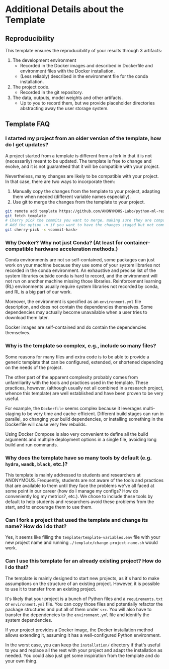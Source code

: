 # Additional Details about the Template

## Reproducibility

This template ensures the reproducibility of your results through 3 artifacts:

1. The development environment
    - Recorded in the Docker images and described in Dockerfile and environment files with the Docker installation.
    - (Less reliably) described in the environment file for the conda installation.
2. The project code.
    - Recorded in the git repository.
3. The data, outputs, model weights and other artifacts.
    - Up to you to record them, but we provide placeholder directories abstracting away the user storage system.

## Template FAQ

### I started my project from an older version of the template, how do I get updates?

A project started from a template is different from a fork in that it is not (necessarily) meant to be updated.
The template is free to change and evolve, and it is not guaranteed that it will be compatible with your project.

Nevertheless, many changes are likely to be compatible with your project.
In that case, there are two ways to incorporate them:

1. Manually copy the changes from the template to your project, adapting them when needed (different variable names especially).
2. Use git to merge the changes from the template to your project.
```bash
git remote add template https://github.com/ANONYMOUS-Labo/python-ml-research-template.git
git fetch template
# Cherry pick the commits you want to merge, making sure they are compatible.
# Add the option -n if you want to have the changes staged but not committed so you can edit them.
git cherry-pick -x <commit-hash>
```

### Why Docker? Why not just Conda? (At least for container-compatible hardware acceleration methods.)

Conda environments are not so self-contained, some packages can just work on your machine because
they use some of your system libraries not recorded in the conda environment.
An exhaustive and precise list of the system libraries outside conda is hard to record,
and the environment will not run on another machine missing those libraries.
Reinforcement learning (RL) environments usually require system libraries
not recorded by conda, and RL is a big part of our work.

Moreover, the environment is specified as an `environment.yml` file description,
and does not contain the dependencies themselves.
Some dependencies may actually become unavailable when a user tries to download them later.

Docker images are self-contained and do contain the dependencies themselves.

### Why is the template so complex, e.g., include so many files?

Some reasons for many files and extra code is to be able to provide a generic template
that can be configured, extended, or shortened depending on the needs of the project.

The other part of the apparent complexity probably comes from unfamiliarity with the tools and practices
used in the template.
These practices, however, (although usually not all combined in a research project, whence this template)
are well established and have been proven to be very useful.

For example, the `Dockerfile` seems complex because it leverages multi-staging to be very
time and cache-efficient.
Different build stages can run in parallel, so changing your build dependencies,
or installing something in the Dockerfile will cause very few rebuilds.

Using Docker Compose is also very convenient to define all the build arguments and multiple deployment options
in a single file, avoiding long build and run commands.

### Why does the template have so many tools by default (e.g. `hydra`, `wandb`, `black`, etc.)?

This template is mainly addressed to students and researchers at ANONYMOUS.
Frequently, students are not aware of the tools and practices that are available to them until they face the problems
we've all faced at some point in our career
(how do I manage my configs? How do conveniently log my metrics?, etc.).
We chose to include these tools by default to help students and researchers avoid these problems from the start,
and to encourage them to use them.

### Can I fork a project that used the template and change its name? How do I do that?

Yes, it seems like filling the `template/template-variables.env` file with your new project name and
running `./template/change-project-name.sh` would work.

### Can I use this template for an already existing project? How do I do that?

The template is mainly designed to start new projects, as it's hard to make assumptions on
the structure of an existing project.
However, it is possible to use it to transfer from an existing project.

It's likely that your project is a bunch of Python files and a `requirements.txt` or `environment.yml` file.
You can copy those files and potentially refactor the package structures and put all of them under `src`.
You will also have to transfer the dependencies to the `environment.yml` file and identify the system dependencies.

If your project provides a Docker image, the Docker installation method allows extending it, assuming
it has a well-configured Python environment.

In the worst case, you can keep the `installation/` directory if that's useful to you and replace all the rest with
your project and adapt the installation as needed.
You could also just get some inspiration from the template and do your own thing.

